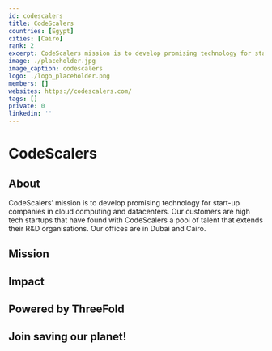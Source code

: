 ```yaml
---
id: codescalers
title: CodeScalers
countries: [Egypt]
cities: [Cairo]
rank: 2
excerpt: CodeScalers mission is to develop promising technology for start-up companies in cloud computing and datacenters.
image: ./placeholder.jpg
image_caption: codescalers
logo: ./logo_placeholder.png
members: []
websites: https://codescalers.com/
tags: []
private: 0
linkedin: ''
---
```


# CodeScalers

## About

CodeScalers’ mission is to develop promising technology for start-up companies in cloud computing and datacenters. Our customers are high tech startups that have found with CodeScalers a pool of talent that extends their R&D organisations. Our offices are in Dubai and Cairo.

## Mission

## Impact

## Powered by ThreeFold

## Join saving our planet!

<!-- ## Support this project

## TFGrid Solution

### Roadmap -->



